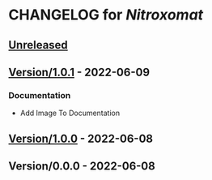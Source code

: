 <!-- this is a generated file -->
# CHANGELOG for *Nitroxomat*

<a name="Unreleased"></a>
## [Unreleased]


<a name="Version/1.0.1"></a>
## [Version/1.0.1] - 2022-06-09
### Documentation
- Add Image To Documentation


<a name="Version/1.0.0"></a>
## [Version/1.0.0] - 2022-06-08

<a name="Version/0.0.0"></a>
## Version/0.0.0 - 2022-06-08

[Unreleased]: https://github.com/borisboesler/Nitroxomat.git/compare/Version/1.0.1...HEAD
[Version/1.0.1]: https://github.com/borisboesler/Nitroxomat.git/compare/Version/1.0.0...Version/1.0.1
[Version/1.0.0]: https://github.com/borisboesler/Nitroxomat.git/compare/Version/0.0.0...Version/1.0.0
